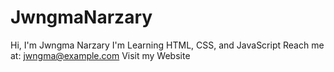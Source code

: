 # JwngmaNarzary
Hi, I'm Jwngma Narzary
I'm Learning HTML, CSS, and JavaScript
Reach me at: jwngma@example.com
Visit my Website
